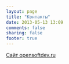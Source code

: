 ```yaml
---
layout: page
title: "Контакты"
date: 2013-05-13 13:09
comments: false
sharing: false
footer: true
---
```


[Сайт opensoftdev.ru](http://opensoftdev.ru "Opensoft")